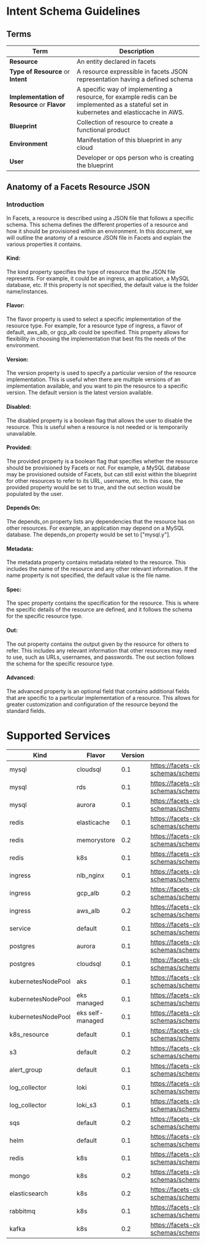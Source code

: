 # Intent Schema Guidelines

## Terms

| Term                                         | Description                                                                                                                              |
|----------------------------------------------|------------------------------------------------------------------------------------------------------------------------------------------|
| **Resource**                                 | An entity declared in facets                                                                                                             |
| **Type of Resource** or **Intent**           | A resource expressible in facets JSON representation having a defined schema                                                             |
| **Implementation of Resource** or **Flavor** | A specific way of implementing a resource, for example redis can be implemented as a stateful set in kubernetes and elasticcache in AWS. |
| **Blueprint**                                | Collection of resource to create a functional product                                                                                    |
| **Environment**                              | Manifestation of this blueprint in any cloud                                                                                             |
| **User**                                     | Developer or ops person who is creating the blueprint                                                                                    |

## Anatomy of a Facets Resource JSON

### Introduction
In Facets, a resource is described using a JSON file that follows a specific schema. This schema defines the different properties of a resource and how it should be provisioned within an environment. In this document, we will outline the anatomy of a resource JSON file in Facets and explain the various properties it contains.

#### Kind:
The kind property specifies the type of resource that the JSON file represents. For example, it could be an ingress, an application, a MySQL database, etc. If this property is not specified, the default value is the folder name/instances.

#### Flavor:
The flavor property is used to select a specific implementation of the resource type. For example, for a resource type of ingress, a flavor of default, aws_alb, or gcp_alb could be specified. This property allows for flexibility in choosing the implementation that best fits the needs of the environment.

#### Version:
The version property is used to specify a particular version of the resource implementation. This is useful when there are multiple versions of an implementation available, and you want to pin the resource to a specific version. The default version is the latest version available.

#### Disabled:
The disabled property is a boolean flag that allows the user to disable the resource. This is useful when a resource is not needed or is temporarily unavailable.

#### Provided:
The provided property is a boolean flag that specifies whether the resource should be provisioned by Facets or not. For example, a MySQL database may be provisioned outside of Facets, but can still exist within the blueprint for other resources to refer to its URL, username, etc. In this case, the provided property would be set to true, and the out section would be populated by the user.

#### Depends On:
The depends_on property lists any dependencies that the resource has on other resources. For example, an application may depend on a MySQL database. The depends_on property would be set to ["mysql.y"].

#### Metadata:
The metadata property contains metadata related to the resource. This includes the name of the resource and any other relevant information. If the name property is not specified, the default value is the file name.

#### Spec:
The spec property contains the specification for the resource. This is where the specific details of the resource are defined, and it follows the schema for the specific resource type.

#### Out:
The out property contains the output given by the resource for others to refer. This includes any relevant information that other resources may need to use, such as URLs, usernames, and passwords. The out section follows the schema for the specific resource type.

#### Advanced:
The advanced property is an optional field that contains additional fields that are specific to a particular implementation of a resource. This allows for greater customization and configuration of the resource beyond the standard fields.

# Supported Services

| Kind               | Flavor           | Version | Schema                                                                                        | Sample                                                       | Readme                                           |
|--------------------|------------------|---------|-----------------------------------------------------------------------------------------------|--------------------------------------------------------------|--------------------------------------------------|
| mysql              | cloudsql         | 0.1     | https://facets-cloud.github.io/facets-schemas/schemas/mysql/mysql.schema.json                 | [Sample](schemas/mysql/mysql.cloudsql.sample.json)           | [Readme](schemas/mysql/README.md)                |
| mysql              | rds              | 0.1     | https://facets-cloud.github.io/facets-schemas/schemas/mysql/mysql.schema.json                 | [Sample](schemas/mysql/mysql.aurora.sample.json)             | [Readme](schemas/mysql/README.md)                |
| mysql              | aurora           | 0.1     | https://facets-cloud.github.io/facets-schemas/schemas/mysql/mysql.schema.json                 | [Sample](schemas/mysql/mysql.rds.sample.json)                | [Readme](schemas/mysql/README.md)                |
| redis              | elasticache      | 0.1     | https://facets-cloud.github.io/facets-schemas/schemas/redis/redis.schema.json                 | [Sample](schemas/redis/sample.json)                          | [Readme](schemas/redis/README.md)                |
| redis              | memorystore      | 0.2     | https://facets-cloud.github.io/facets-schemas/schemas/redis/redis.schema.json                 | [Sample](schemas/redis/sample.json)                          | [Readme](schemas/redis/README.md)                |
| redis              | k8s              | 0.1     | https://facets-cloud.github.io/facets-schemas/schemas/redis/redis.schema.json                 | [Sample](schemas/redis/sample.json)                          | [Readme](schemas/redis/README.md)                |
| ingress            | nlb_nginx        | 0.1     | https://facets-cloud.github.io/facets-schemas/schemas/loadbalancer/ingress.schema.json        | [Sample](schemas/loadbalancer/ingress.nlb_nginx.sample.json) | [Readme](schemas/loadbalancer/ingress.schema.md) |
| ingress            | gcp_alb          | 0.2     | https://facets-cloud.github.io/facets-schemas/schemas/loadbalancer/ingress.schema.json        | [Sample](schemas/loadbalancer/ingress.gcp_alb.sample.json)   | [Readme](schemas/loadbalancer/ingress.schema.md) |
| ingress            | aws_alb          | 0.2     | https://facets-cloud.github.io/facets-schemas/schemas/loadbalancer/ingress.schema.json        | [Sample](schemas/loadbalancer/ingress.aws_alb.sample.json)   | [Readme](schemas/loadbalancer/ingress.schema.md) |
| service            | default          | 0.1     | https://facets-cloud.github.io/facets-schemas/schemas/service/service.schema.json             | [Sample](schemas/service/main.json)                          | [Readme](schemas/service/service.schema.md)      |
| postgres           | aurora           | 0.1     | https://facets-cloud.github.io/facets-schemas/schemas/postgres/postgres.schema.json           | [Sample](schemas/postgres/postgres.aurora.sample.json)       | [Readme](schemas/postgres/README.md)             |
| postgres           | cloudsql         | 0.1     | https://facets-cloud.github.io/facets-schemas/schemas/postgres/postgres.schema.json           | [Sample](schemas/postgres/postgres.cloudsql.sample.json)     | [Readme](schemas/postgres/README.md)             |
| kubernetesNodePool | aks              | 0.1     | https://facets-cloud.github.io/facets-schemas/schemas/nodepool/nodepool.schema.json           | [Sample](schemas/nodepool/nodepool.aks.sample.json)          | [Readme](schemas/nodepool/nodepool.schema.md)    |
| kubernetesNodePool | eks managed      | 0.1     | https://facets-cloud.github.io/facets-schemas/schemas/nodepool/nodepool.schema.json           | [Sample](schemas/nodepool/nodepool.eks-managed.sample.json)  | [Readme](schemas/nodepool/nodepool.schema.md)    |
| kubernetesNodePool | eks self-managed | 0.1     | https://facets-cloud.github.io/facets-schemas/schemas/nodepool/nodepool.schema.json           | [Sample](schemas/nodepool/nodepool.self-managed.sample.json) | [Readme](schemas/nodepool/nodepool.schema.md)    |
| k8s_resource       | default          | 0.1     | https://facets-cloud.github.io/facets-schemas/schemas/k8s_resource/k8s_resource.schema.json   | [Sample](schemas/k8s_resource/sample.json)                   | [Readme](schemas/k8s_resource/README.md)         |
| s3                 | default          | 0.2     | https://facets-cloud.github.io/facets-schemas/schemas/s3/s3.schema.json                       | [Sample](schemas/s3/s3.sample.json)                          | [Readme](schemas/s3/s3.schema.md)                |
| alert_group        | default          | 0.1     | https://facets-cloud.github.io/facets-schemas/schemas/alert_group/alert-group.schema.json     | [Sample](schemas/alert_group/sample.json)                    | [Readme](schemas/alert_group/README.md)          |
| log_collector      | loki             | 0.1     | https://facets-cloud.github.io/facets-schemas/schemas/log_collector/log-collector.schema.json | [Sample](schemas/log_collector/loki-sample.json)             | [Readme](schemas/log_collector/README.md)        |
| log_collector      | loki_s3          | 0.1     | https://facets-cloud.github.io/facets-schemas/schemas/log_collector/log-collector.schema.json | [Sample](schemas/log_collector/loki-s3-sample.json)          | [Readme](schemas/log_collector/README.md)        |
| sqs                | default          | 0.2     | https://facets-cloud.github.io/facets-schemas/schemas/sqs/sqs.schema.json                     | [Sample](schemas/sqs/sqs.sample.json)                        | [Readme](schemas/sqs/README.md)                  |
| helm               | default          | 0.1     | https://facets-cloud.github.io/facets-schemas/schemas/helm/helm.schema.json                   | [Sample](schemas/helm/sample.json)                           | [Readme](schemas/helm/README.md)                 |
| redis              | k8s              | 0.1     | https://facets-cloud.github.io/facets-schemas/schemas/redis/redis.schema.json                 | [Sample](schemas/redis/)                                     | [Readme](schemas/redis/README.md)                |
| mongo              | k8s              | 0.2     | https://facets-cloud.github.io/facets-schemas/schemas/redis/redis.schema.json                 | [Sample](schemas/mongo/)                                     | [Readme](schemas/mongo/mongo.schema.md)          |
| elasticsearch      | k8s              | 0.2     | https://facets-cloud.github.io/facets-schemas/schemas/elasticsearch/elasticsearch.schema.json | [Sample](schemas/rabbitmq/rabbitmq.k8s.sample.json)          | [Readme](schemas/rabbitmq/rabbitmq.schema.md)    |
| rabbitmq           | k8s              | 0.1     | https://facets-cloud.github.io/facets-schemas/schemas/rabbitmq/rabbitmq.schema.json           | [Sample](schemas/rabbitmq/rabbitmq.k8s.sample.json)          | [Readme](schemas/rabbitmq/rabbitmq.schema.md)    |
| kafka              | k8s              | 0.2     | https://facets-cloud.github.io/facets-schemas/schemas/kafka/kafka.schema.json                 | [Sample](schemas/kafka/sample-kafka.json)                    | [Readme](schemas/kafka/kafka.schema.md)          |
